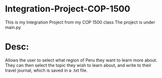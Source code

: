 # Integration-Project-COP-1500
This is my Integration Project from my COP 1500 class
The project is under main.py
# Desc: 
Allows the user to select what region of Peru they want to learn more about.
They can then select the topic they wish to learn about, and write to their travel journal, which is saved in a .txt file. 
